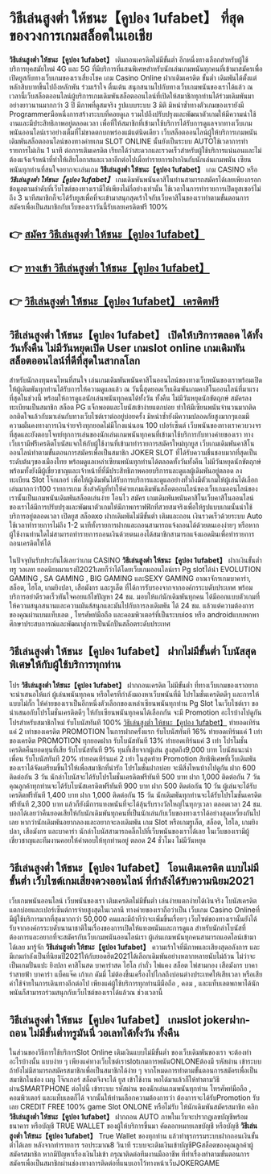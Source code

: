 # วิธีเล่นสูงต่ำ ให้ชนะ【คูปอง 1ufabet】  ที่สุดของวงการเกมสล็อตในเอเชีย

**วิธีเล่นสูงต่ำ ให้ชนะ【คูปอง 1ufabet】** เติมถอนเครดิตไม่มีขั้นต่ำ  อีกหนึ่งทางเลือกสำหรับผู้ใช้บริการยุคสมัยใหม่ 4G และ 5G ที่มีบริการที่แสนพิเศษสำหรับนักเล่นเกมพนันทุกคนที่เข้ามาสมัครเพื่อเปิดยูสกับทางเว็บเกมของเราเสี่ยงโชค เกม Casino Online ฝากเติมเครดิต ขั้นต่ำ เดิมพันได้ตั้งแต่ หลักสิบบาทขึ้นไปถึงหลักพัน ร่วมเร้าใจ ตื่นเต้น สนุกสนานไปกับทางเว็บเกมพนันของเราได้แล้ว ณ เวลานี้เว็บสล็อตออนไลน์ผู้บริการเกมเดิมพันสล็อตออนไลน์ที่เปิดให้สมาชิกทุกท่านได้ร่วมเดิมพันมาอย่างยาวนานมากกว่า 3 ปี มีภาพที่ดูสมจริง รูปแบบระบบ 3 มิติ
มิหนำซ้ำทางตัวเกมของเรายังมี Programmerมือหนึ่งการสร้างระบบที่คอยดูเล  รวมไปถึงปรับปรุงและพัฒนาตัวเกมให้มีความน่าใช้งานและมีประสิทธิภาพอยู่ตลอดเวลา เพื่อที่ให้สมาชิกที่เข้ามาใช้บริการได้รับการดูแลจากทางเว็บเกมพนันออนไลน์เราอย่างเต็มที่ไม่ขาดตกบกพร่องแม้แต่นิดเดียว เว็บสล็อตออนไลน์ผู้ให้บริการเกมพนันเดิมพันสล็อตออนไลน์ของทางค่ายเกม SLOT ONLINE นั้นยังเป็นระบบ AUTOใช้เวลาการทำรายการไม่เกิน 1 นาที ต่อการเติมเครดิต เรียกได้ว่าสะดวกและรวดเร็วสำหรับผู้ใช้บริการแน่นอนและไม่ต้องแจ้งเจ้าหน้าที่ทำให้เสียโอกาสและเวลาอีกต่อไปเมื่อทำรายการฝากงินกับนักเล่นเกมพนัน
เซียนพนันทุกท่านที่สนใจอยากจะเล่นเกม **วิธีเล่นสูงต่ำ ให้ชนะ【คูปอง 1ufabet】** เกม CASINO  หรือ ***วิธีเล่นสูงต่ำ ให้ชนะ【คูปอง 1ufabet】*** เกมเดิมพันพนันคาสิโนท่านสามารถสมัครได้เลยเพียงกรอกข้อมูลตามลำดับที่เว็บไซต์ของทางเรามีให้เพียงไม่กี่อย่างเท่านั้น ใช้เวลาในการทำรายการเปิดยูสเซอร์ไม่ถึง 3 นาทีสมาชิกก็จะได้รับยูสเพื่อที่จะเข้ามาสนุกสุดเร้าใจกับเว็บคาสิโนของเราทำตามขั้นตอนการสมัครเพื่อเป็นสมาชิกกับเว็บของเราวันนี้รับเลยเครดิตฟรี 100%

## 👉 [สมัคร วิธีเล่นสูงต่ำ ให้ชนะ【คูปอง 1ufabet】](https://archa888.com/)
## 👉 [ทางเข้า วิธีเล่นสูงต่ำ ให้ชนะ【คูปอง 1ufabet】](https://archa888.com/)
## 👉 [วิธีเล่นสูงต่ำ ให้ชนะ【คูปอง 1ufabet】 เครดิตฟรี](https://archa888.com/)

## วิธีเล่นสูงต่ำ ให้ชนะ【คูปอง 1ufabet】 เปิดให้บริการตลอด ได้ทั้งวันทั้งคืน ไม่มีวันหยุดเปิด User เกมslot online เกมเดิมพันสล็อตออนไลน์ที่ดีที่สุดในสากลโลก

สำหรับนักลงทุนคนไหนที่สนใจ เล่นเกมเดิมพันพนันคาสิโนออนไลน์ของทางเว็บพนันของเราพร้อมเปิดให้ผู้เดิมพันทุกท่านได้รับการให้ความดูแลแล้ว ณ วันนี้สุดยอดเว็บเดิมพันเกมคาสิโนออนไลน์ที่มาแรงที่สุดในช่วงนี้ พร้อมให้การดูแลนักเล่นพนันทุกคนได้ทั้งวัน ทั้งคืน ไม่มีวันหยุดนักขัตฤกษ์ สมัครลงทะเบียนเป็นสมาชิก สล็อต PG แจ็กพอตและโบนัสเข้าง่ายแตกบ่อย ทำให้มีเซียนพนันจำนวนมากติดอกติดใจแล้วกับมาเล่นกับทางเว็บไซต์เราต่ออยู่บ่อยครั้ง มิหนำซ้ำยังมีความปลอดภัยสูงมากๆแถมมีความมั่นคงทางการเงินจ่ายจริงทุกยอดไม่มีโกงแน่นอน 100 เปอร์เซ็นต์ เว็บพนันของทางเราควบวงจรที่สุดและยังตอบโจทย์ทุกการเล่นของนักเล่นเกมพนันทุกคนที่เข้ามาใช้บริการกับทางค่ายของเรา
ทางเว็บเรามีฟรีเครดิตโบนัสแจกให้กับผู้ใช้งานที่เข้ามาทำรายการสมัครใหม่ทุกยูส เว็บเกมเดิมพันคาสิโนออนไลน์ทำตามขั้นตอนการสมัครเพื่อเป็นสมาชิก JOKER SLOT ที่ได้รับความชื่นชอบมากที่สุดเป็นระดับต้นๆของเมืองไทย พร้อมดูแลเหล่าเซียนพนันทุกท่านได้ตลอดทั้งวันทั้งคืน ไม่มีวันหยุดนักขัตฤกษ์พร้อมทั้งยังมีผู้เชี่ยวชาญและเจ้าหน้าที่ที่มีประสิทธิภาพคอยบริการและดูแลผู้เดิมพันอยู่ตลอด ลงทะเบียน Slot โจ๊กเกอร์ เพื่อให้ผู้เดิมพันได้รับการบริการและดูแลอย่างทั่วถึงมีตัวเกมให้ผู้เล่นได้เลือกเล่นมากกว่า100 รายการเกม
สิ่งสำคัญที่ทำให้ค่ายเกมเดิมพันสล็อตออนไลน์ของเว็บเกมออนไลน์ของเรานั้นเป็นเกมพนันเดิมพันสล็อตเล่นง่าย โอนไว สมัคร  เกมเดิมพันพนันคาสิโนเว็บคาสิโนออนไลน์ของเราได้มีการปรับปรุงและพัฒนาตัวเกมให้มีภาพกราฟฟิกที่สวยสมจริงเพื่อให้รูปแบบเกมนั้นน่าใช้บริการอยู่ตลอดเวลา เปิดยูส สล็อตxo ฝากเดิมพันไม่มีขั้นต่ำ เติมและถอน เงินรวดเร็วด้วยระบบ Auto ใช้เวลาทำรายการไม่ถึง 1-2 นาทีทั้งรายการฝากและถอนสามารถแจ้งถอนได้ด้วยตนเองง่ายๆ หรือหากผู้ใช้งานท่านใดไม่สามารถทำรายการถอนเงินด้วยตนเองได้สมาชิกสามารถแจ้งแอดมินเพื่อทำรายการถอนเครดิตให้ได้

ในปัจจุบันรับประกันได้เลยว่าเกม CASINO **วิธีเล่นสูงต่ำ ให้ชนะ【คูปอง 1ufabet】** ฝากเงินขั้นต่ำทรู วอเลท ยอดนิยมมาแรงปี2021เลยก็ว่าได้โดยเว็บเกมออนไลน์เรา Pg slotได้นำ EVOLUTION GAMING , SA GAMING , BIG GAMING และSEXY GAMING อาณาจักรเกมบาคาร่า, สล็อต, ไฮโล, เกมยิงปลา, เสือมังกร และรูเล็ต ที่ได้การรับรองจากจากองค์กรระบดับประเทศ พร้อมบริการอย่าดีรวดเร็วทันใจคอยแก้ไขปัญหา 24 ชม. มอบให้แก่นักเดิมพันทุกคน ได้มีออกแบบตัวเกมที่ให้ความสนุกสนานและความมันส์สนุกและมันไปกับการลงเดิมพัน ได้ 24 ชม. แล้วแต่ความต้องการของคุณผ่านบนแท็บเลต , โทรศัพท์มือถือ และคอมพิวเตอร์ที่เป็นระบบios หรือ androidแบบพกพา ศึกษาประสบการณ์และพัฒนาสู่การเป็นนักปั่นสล็อตระดับประเทศ

## วิธีเล่นสูงต่ำ ให้ชนะ【คูปอง 1ufabet】 ฝากไม่มีขั้นต่ำ โบนัสสุดพิเศษให้กับผู้ใช้บริการทุกท่าน

โปร **วิธีเล่นสูงต่ำ ให้ชนะ【คูปอง 1ufabet】** ฝากถอนเครดิต ไม่มีขั้นต่ำ ที่ทางเว็บเกมของเราอยากจะนำเสนอให้แก่  ผู้เล่นพนันทุกคน หรือใครที่กำลังมองหาเว็บพนันที่มี โปรโมชั่นเครดิตดีๆ และการให้แบบไม่กั๊ก ให้ค่ายของเราเป็นอีกหนึ่งตัวเลือกของเหล่าเซียนพนันทุกท่าน  Pg Slot ในเว็บไซต์เรา ขอนำเสนอกับโปรโมชั่นเครดิตดีๆ ให้กับเซียนพนันทุกคนได้เลือกกัน จะมี Promotion อะไรบ้างไปดูกัน
โปรสำหรับสมาชิกใหม่ รับโบนัสทันที 100% [วิธีเล่นสูงต่ำ ให้ชนะ【คูปอง 1ufabet】](https://archa888.com/) ทำยอดเทิร์นแค่ 2 เท่าของเครดิต
 PROMOTION ในการฝากครั้งแรก รับโบนัสทันที 16% ทำยอดเทิร์นแค่ 1 เท่าของเครดิต
 PROMOTION ทุกยอดฝาก รับโบนัสทันที 13% ทำยอดเทิร์นแค่ 3 เท่า
โปรโมชั่นเครดิตคืนยอดทุนที่เสีย รับโบนัสทันที 9% ทุนที่เสียจากผู้เล่น สูงสุดถึง9,000 บาท
โบนัสแนะนำเพื่อน รับโบนัสทันที 20% ทำยอดเทิร์นแค่ 2 เท่า
ในสุดท้าย Promotion สิทธิพิเศษที่เว็บเดิมพันของเราได้จัดเตรียมขึ้นไว้ให้เพื่อสมาชิกที่น่ารัก โปรโมชั่นฝากบ่อย จะมีสิ่งไหนบ้างไปดูกัน
ฝาก 600 ติดต่อกัน 3 วัน นักล่าโบนัสจะได้รับโปรโมชั่นเครดิตฟรีทันที 500 บาท
ฝาก 1,000 ติดต่อกัน 7 วัน คุณลูกค้าทุกท่านจะได้รับโบนัสเครดิตฟรีทันที 900 บาท
ฝาก 500 ติดต่อกัน 10 วัน ผู้เล่นจะได้รับเครดิตฟรีทันที 1,400 บาท
ฝาก 1,000 ติดต่อกัน 15 วัน นักเดิมพันทุกท่านจะได้รับโปรโมชั่นเครดิตฟรีทันที 2,300 บาท
แล้วก็ยังมีการแทงพนันที่จะได้ลุ้นรับรางวัลใหญ่ในทุกๆเวลา ตลอดเวลา 24 ชม. บอกได้เลยว่าคืนยอดเสียให้กับนักเดิมพันทุกคนที่เป็นนักเล่นกับเว็บของทางเราได้อย่างสุดเหวี่ยงกันไปเลย หากว่านักเดิมพันอยากลองและอยากจะลงเดิมพัน เกม Slot หรือเกมรูเล็ต, สล็อต, ไฮโล, เกมยิงปลา, เสือมังกร และบาคาร่า นักล่าโบนัสสามารถคลิ๊กไปที่เว็บพนันของเราได้เลย ในเว็บของเรามีผู้เชี่ยวชาญและทีมงานคอยให้คำตอบให้ทุกท่านอยู่ ตลอด 24 ชั่วโมง ไม่มีวันหยุด

## วิธีเล่นสูงต่ำ ให้ชนะ【คูปอง 1ufabet】 โอนเติมเครดิต แบบไม่มีขั้นต่ำ  เว็บไซต์เกมเสี่ยงดวงออนไลน์ ที่กำลังได้รับความนิยม2021

เว็บเกมพนันออนไลน์ เว็บพนันของเรา เติมเครดิตไม่มีขั้นต่ำ เล่นง่ายแตกง่ายได้เงินจริง โบนัสเครดิตแตกบ่อยและเปอร์เซ็นต์การจ่ายสูงสุดในเวลานี ทางค่ายของเราถือว่าเป็น เว็บเกม  Casino Onlineที่มีผู้ใช้บริการมากที่สุดมากกว่า 50,000 คนและมีถ้าทีว่าจะเพิ่มขึ้นเรื่อยๆ เว็บไซต์ของทางเรานั้นยังได้รับจากองค์กรระบดับนานาชาติในเรื่องของการเปิดให้แทงพนันและการดูแล สำหรับนักล่าโบนัสที่ต้องการและอยากที่จะสมัครกับเว็บเกมพนันออนไลน์เรา ผู้เล่นเกมพนันทุกคนสามารถแอดไลน์เข้ามาได้เลย
	มารู้จัก **วิธีเล่นสูงต่ำ ให้ชนะ【คูปอง 1ufabet】** ความเร้าใจที่มีภาพและเสียงสุดอลังการ และมีเกมกำลังเป็นที่นิยมปี2021ให้กับยอดฮิต2021ได้เลือกเดิมพันอย่างหลากหลายนับไม่ถ้วน  ไม่ว่าจะเป็นเกมปั่นแปะ ยิงปลา คาสิโนสด บาคาร่าสด ไฮโล กำถั่ว ไพ่แคง สล็อต ไพ่สามกอง เสือมังกร บาคาร่าสายฟ้า บาคาร่า แบ็คแจ๊ค เก้าเก ดัมมี่ ไม่ต้องขึ้นเครื่องไปไกลถึงบ่อนต่างประเทศให้เสียเวลา หรือเสียค่าใช้จ่ายในการเดินทางอีกต่อไป เพียงแค่ผู้ใช้บริการทุกท่านมีมือถือ , คอม , และแท็บเลตพกพาได้นักพนันก็สามารถร่วมสนุกกับเว็บไซต์ของเราได้แล้วณ ช่วงเวลานี้

## วิธีเล่นสูงต่ำ ให้ชนะ【คูปอง 1ufabet】 เกมslot jokerฝาก-ถอน ไม่มีขั้นต่ำทรูมันนี่ วอเลทได้ทั้งวัน ทั้งคืน

ในส่วนของวิธีการใช้บริการSlot Online เติมเงินแบบไม่มีขั้นต่ำ ของเว็บเดิมพันของเรา จะต้องทำอะไรบ้างนั้น แบบง่าย ๆ เพียงแค่ทางเว็บไซต์เราslotเกมการพนันONLONEต้องมี รหัสผ่าน เข้าระบบ ถ้ายังไม่มีสามารถสมัครสมาชิกเพื่อเป็นสมาชิกได้ง่าย ๆ จากโหมดการทำตามขั้นตอนการสมัครเพื่อเป็นสมาชิกในช่อง เมนู โจ๊กเกอร์ สล็อตจึงจะได้ ยูส เข้าใช้งาน พอได้มาแล้วก็ให้ทำตามวิธีผ่านSMARTPHONE ต่อไปนี้
เข้าระบบ รหัสผ่าน  ของนักเล่นเกมพนันทุกท่าน โทรศัพท์มือถือ , คอมพิวเตอร์ และแท็บเลตก็ได้
จากนั้นให้ท่านเลือกความต้องการว่า ต้องการจะได้รับPromotion รับเลย CREDIT FREE 100% game Slot ONLONE หรือไม่รับ
ให้นักเดิมพันสมัครสมาชิก คลิก **วิธีเล่นสูงต่ำ ให้ชนะ【คูปอง 1ufabet】** ฝากถอน AUTO ภาพในเว็บจะปรากฏเลขบัญชีพร้อมธนาคาร หรือบัญชี TRUE WALLET ของผู้ให้บริการขึ้นมา
คัดลอกหมายเลขบัญชี หรือบัญชี **วิธีเล่นสูงต่ำ ให้ชนะ【คูปอง 1ufabet】** True Wallet ของทุกท่าน แล้วทำธุรกรรมระบบฝากถอนเงินขั้นต่ำได้เลย
หลังจากทำรายการ รอประมาณ8 วินาที ระบบจะเติมเงินเข้าบัญชีPGสล็อตของคุณลูกค้าผู้สมัครสมาชิก
หากมีปัญหาเรื่องเงินไม่เข้า กรุณาติดต่อทีมงานมืออาชีพ ที่ทำเรื่องทำตามขั้นตอนการสมัครเพื่อเป็นสมาชิกผ่านช่องทางการติดต่อที่แนบเอาไว้ทางหน้าเว็บJOKERGAME


